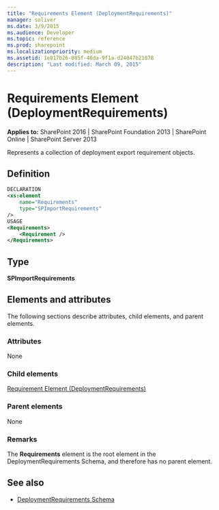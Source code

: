 ```yaml
---
title: "Requirements Element (DeploymentRequirements)"
manager: soliver
ms.date: 3/9/2015
ms.audience: Developer
ms.topic: reference
ms.prod: sharepoint
ms.localizationpriority: medium
ms.assetid: 1e817b26-085f-46da-9f1a-d24047b21078
description: "Last modified: March 09, 2015"
---
```


# Requirements Element (DeploymentRequirements)

**Applies to:** SharePoint 2016 | SharePoint Foundation 2013 | SharePoint Online | SharePoint Server 2013
  
Represents a collection of deployment export requirement objects.

## Definition

```XML
DECLARATION
<xs:element 
    name="Requirements" 
    type="SPImportRequirements" 
/>
USAGE
<Requirements>
    <Requirement />
</Requirements>

```

## Type

**SPImportRequirements**
  
## Elements and attributes

The following sections describe attributes, child elements, and parent elements.

### Attributes

None
   
### Child elements

[Requirement Element (DeploymentRequirements)](requirement-element-deploymentrequirements.md)
   
### Parent elements

None
   
### Remarks

The **Requirements** element is the root element in the DeploymentRequirements Schema, and therefore has no parent element. 
  
## See also

- [DeploymentRequirements Schema](deploymentrequirements-schema.md)

